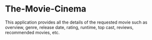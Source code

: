 # The-Movie-Cinema

This application provides all the details of the requested movie such as overview, genre, release date, rating, runtime, top cast, reviews, recommended movies, etc.
